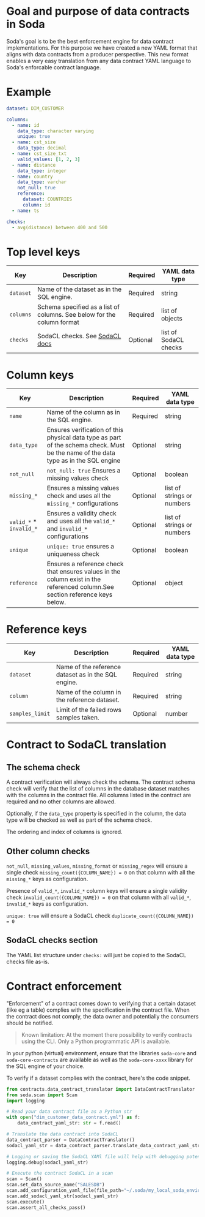 # Goal and purpose of data contracts in Soda

Soda's goal is to be the best enforcement engine for data contract implementations. For
this purpose we have created a new YAML format that aligns with data contracts from a producer
perspective.  This new format enables a very easy translation from any data contract
YAML language to Soda's enforcable contract language.

# Example

```yaml
dataset: DIM_CUSTOMER

columns:
  - name: id
    data_type: character varying
    unique: true
  - name: cst_size
    data_type: decimal
  - name: cst_size_txt
    valid_values: [1, 2, 3]
  - name: distance
    data_type: integer
  - name: country
    data_type: varchar
    not_null: true
    reference:
      dataset: COUNTRIES
      column: id
  - name: ts

checks:
  - avg(distance) between 400 and 500
```

# Top level keys

| Key | Description | Required | YAML data type |
| --- | ----------- | -------- | -------------- |
| `dataset` | Name of the dataset as in the SQL engine. | Required | string |
| `columns` | Schema specified as a list of columns.  See below for the column format | Required| list of objects |
| `checks` | SodaCL checks.  See [SodaCL docs](https://docs.soda.io/soda-cl/metrics-and-checks.html) | Optional | list of SodaCL checks |

# Column keys

| Key | Description | Required | YAML data type |
| --- | ----------- | -------- | -------------- |
| `name` | Name of the column as in the SQL engine. | Required | string |
| `data_type` | Ensures verification of this physical data type as part of the schema check. Must be the name of the data type as in the SQL engine | Optional | string |
| `not_null` | `not_null: true` Ensures a missing values check | Optional | boolean |
| `missing_*` | Ensures a missing values check and uses all the `missing_*` configurations | Optional | list of strings or numbers |
| `valid_*` * `invalid_*` | Ensures a validity check and uses all the `valid_*` and `invalid_*` configurations | Optional | list of strings or numbers |
| `unique` | `unique: true` ensures a uniqueness check | Optional | boolean |
| `reference` | Ensures a reference check that ensures values in the column exist in the referenced column.See section reference keys below. | Optional | object |

# Reference keys

| Key | Description | Required | YAML data type |
| --- | ----------- | -------- | -------------- |
| `dataset` | Name of the reference dataset as in the SQL engine. | Required | string |
| `column` | Name of the column in the reference dataset. | Required | string |
| `samples_limit` | Limit of the failed rows samples taken. | Optional | number |

# Contract to SodaCL translation

## The schema check

A contract verification will always check the schema.  The contract schema check will verify that the list of columns
in the database dataset matches with the columns in the contract file.  All columns listed in the contract
are required and no other columns are allowed.

Optionally, if the `data_type` property is specified in the column, the data type will be checked as well as part of
the schema check.

The ordering and index of columns is ignored.

## Other column checks

`not_null`, `missing_values`, `missing_format` or `missing_regex` will ensure a single check
`missing_count({COLUMN_NAME}) = 0` on that column with all the `missing_*` keys as configuration.

Presence of `valid_*`, `invalid_*` column keys will ensure a single validity check `invalid_count({COLUMN_NAME}) = 0`
on that column with all `valid_*`, `invalid_*` keys as configuration.

`unique: true` will ensure a SodaCL check `duplicate_count({COLUMN_NAME}) = 0`

## SodaCL checks section

The YAML list structure under `checks:` will just be copied to the SodaCL checks file as-is.

# Contract enforcement

"Enforcement" of a contract comes down to verifying that a certain dataset (like eg a table) complies with the specification in
the contract file.  When the contract does not comply, the data owner and potentially the consumers should be notified.

> Known limitation: At the moment there possibility to verify contracts using the CLI. Only a
> Python programmatic API is available.

In your python (virtual) environment, ensure that the libraries `soda-core` and `soda-core-contracts` are available
as well as the `soda-core-xxxx` library for the SQL engine of your choice.

To verify if a dataset complies with the contract, here's the code snippet.

```python
from contracts.data_contract_translator import DataContractTranslator
from soda.scan import Scan
import logging

# Read your data contract file as a Python str
with open("dim_customer_data_contract.yml") as f:
    data_contract_yaml_str: str = f.read()

# Translate the data contract into SodaCL
data_contract_parser = DataContractTranslator()
sodacl_yaml_str = data_contract_parser.translate_data_contract_yaml_str(data_contract_yaml_str)

# Logging or saving the SodaCL YAMl file will help with debugging potential scan execution issues
logging.debug(sodacl_yaml_str)

# Execute the contract SodaCL in a scan
scan = Scan()
scan.set_data_source_name("SALESDB")
scan.add_configuration_yaml_file(file_path="~/.soda/my_local_soda_environment.yml")
scan.add_sodacl_yaml_str(sodacl_yaml_str)
scan.execute()
scan.assert_all_checks_pass()
```
